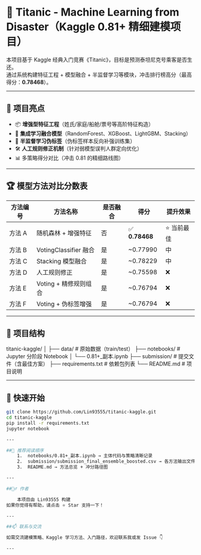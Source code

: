 # 🚢 Titanic - Machine Learning from Disaster（Kaggle 0.81+ 精细建模项目）

本项目基于 Kaggle 经典入门竞赛《Titanic》，目标是预测泰坦尼克号乘客是否生还。  
通过系统构建特征工程 + 模型融合 + 半监督学习等模块，冲击排行榜高分（最高得分：**0.78468**）。

---

## 📌 项目亮点

- 📦 **增强型特征工程**（姓氏/家庭/船舱/票号等高阶特征构造）
- 🧠 **集成学习融合模型**（RandomForest、XGBoost、LightGBM、Stacking）
- 🔁 **半监督学习伪标签**（伪标签样本反向补强训练集）
- 🛠️ **人工规则修正机制**（针对弱模型误判人群定向优化）
- 📊 多策略得分对比（冲击 0.81 的精细路线图）

---

## 🏆 模型方法对比分数表

| 方法编号 | 方法名称 | 是否融合 | 得分 | 提升效果 |
|----------|-----------|-----------|--------|-----------|
| 方法 A | 随机森林 + 增强特征 | 否 | ✅ **0.78468** | ⭐ 当前最佳 |
| 方法 B | VotingClassifier 融合 | 是 | ~0.77990 | 中 |
| 方法 C | Stacking 模型融合 | 是 | ~0.78229 | 中 |
| 方法 D | 人工规则修正 | 是 | ~0.75598 | ❌ |
| 方法 E | Voting + 精修规则组合 | 是 | ~0.76794 | ❌ |
| 方法 F | Voting + 伪标签增强 | 是 | ~0.76794 | ❌ |

---

## 📁 项目结构
titanic-kaggle/
│
├── data/               # 原始数据（train/test）
├── notebooks/          # Jupyter 分阶段 Notebook
│   └── 0.81+_副本.ipynb
├── submission/         # 提交文件（含最佳方案）
├── requirements.txt    # 依赖包列表
└── README.md           # 项目说明

---

## 🚀 快速开始

```bash
git clone https://github.com/Lin93555/titanic-kaggle.git
cd titanic-kaggle
pip install -r requirements.txt
jupyter notebook

---

##📎 推荐阅读顺序
	1.	notebooks/0.81+_副本.ipynb → 主体代码与策略清晰记录
	2.	submission/submission_final_ensemble_boosted.csv → 各方法输出文件
	3.	README.md → 方法总览 + 冲分路径图

---

##🙋‍♂️ 作者

	本项目由 Lin93555 构建
如果你觉得有帮助，请点击 ⭐ Star 支持一下！

---

##📫 联系与交流

如需交流建模策略、Kaggle 学习方法、入门路径，欢迎联系我或发 Issue 👇

---

